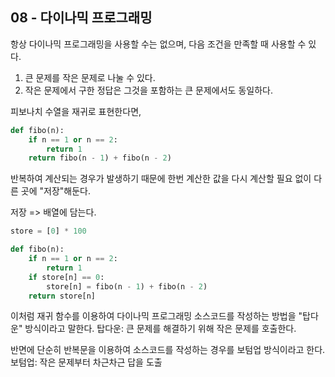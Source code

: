 ## 08 - 다이나믹 프로그래밍

항상 다이나믹 프로그래밍을 사용할 수는 없으며, 다음 조건을 만족할 때 사용할 수 있다.

1. 큰 문제를 작은 문제로 나눌 수 있다.
2. 작은 문제에서 구한 정답은 그것을 포함하는 큰 문제에서도 동일하다.



피보나치 수열을 재귀로 표현한다면,

```python
def fibo(n):
    if n == 1 or n == 2:
        return 1
    return fibo(n - 1) + fibo(n - 2)
```



반복하여 계산되는 경우가 발생하기 때문에 한번 계산한 값을 다시 계산할 필요 없이 다른 곳에 "저장"해둔다.

저장 => 배열에 담는다.

```python
store = [0] * 100

def fibo(n):
    if n == 1 or n == 2:
        return 1
    if store[n] == 0:
        store[n] = fibo(n - 1) + fibo(n - 2)
	return store[n]
```

이처럼 재귀 함수를 이용하여 다이나믹 프로그래밍 소스코드를 작성하는 방법을 "탑다운" 방식이라고 말한다.
탑다운: 큰 문제를 해결하기 위해 작은 문제를 호출한다.

반면에 단순히 반복문을 이용하여 소스코드를 작성하는 경우를 보텀업 방식이라고 한다.
보텀업: 작은 문제부터 차근차근 답을 도출